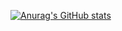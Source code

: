 [![Anurag's GitHub stats](https://github-readme-stats.vercel.app/api?username=suyar)](https://github.com/anuraghazra/github-readme-stats)

